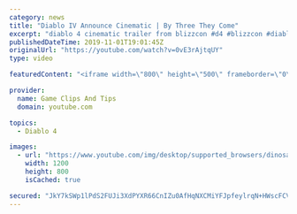 ```yaml
---
category: news
title: "Diablo IV Announce Cinematic | By Three They Come"
excerpt: "diablo 4 cinematic trailer from blizzcon #d4 #blizzcon #diablo."
publishedDateTime: 2019-11-01T19:01:45Z
originalUrl: "https://youtube.com/watch?v=0vE3rAjtqUY"
type: video

featuredContent: "<iframe width=\"800\" height=\"500\" frameborder=\"0\" src=\"https://www.youtube.com/embed/0vE3rAjtqUY\" allow=\"accelerometer; autoplay; encrypted-media; gyroscope; picture-in-picture\" allowfullscreen></iframe>"

provider:
  name: Game Clips And Tips
  domain: youtube.com

topics:
  - Diablo 4

images:
  - url: "https://www.youtube.com/img/desktop/supported_browsers/dinosaur.png"
    width: 1200
    height: 800
    isCached: true

secured: "JkY7kSWp1lPdS2FUJi3XdPYXR66CnIZu0AfHqNXCMiYFJpfeylrqN+HWscFCVz0yVrSUy3TaWTtpS6ATb2Vw+jAsF4OXUNqUoYJYFI66l+FvhbPVBnYoDw0oih8GRrHvoJ7siAt6YvP8GI2+xMsVrBITL408k976EUPTTyOSJivydGWiTFqN/BKPVRtIk2mOf55No5RTwGirySb8fs35Yap0hYzCWYE58/C3gQhAIX+7MO0fIePAk7e+6Jprf7PLVCoQ+FS5c++A2KnV5NFUfT3Sp7On8tvjMcn2fWCQewBcHuWunGr9RY+KqDo2524bQpkmPNpP7zhuWQz4Ne8uVqQYg/bWNUev3N3V16qeq3TGGZWGjptPvYz3GoP0MjLeA2Mm0e4hE6PRH71gUm8QCg==;TzTBp1IMcjnGsHoc/x1CBA=="
---
```


